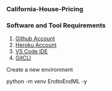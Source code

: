 ### California-House-Pricing

### Software and Tool Requirements

1. [Github Account](https://github.com)
2. [Heroku Account](https://www.heroku.com/) 
3. [VS Code IDE](https://code.visualstudio.com/)
4. [GitCLI](https://git-scm.com/book/en/v2/Getting-Started-The-Command-Line)

Create a new environment

python -m venv EndtoEndML -y
